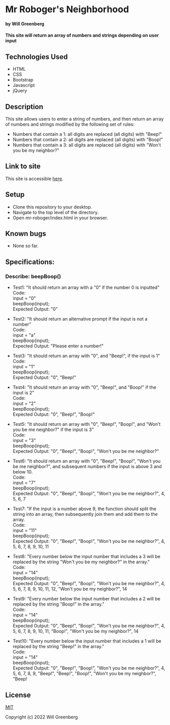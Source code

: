 # Mr Roboger's Neighborhood

#### by **Will Greenberg**

#### This site will return an array of numbers and strings depending on user input

## Technologies Used

* HTML
* CSS
* Bootstrap
* Javascript
* jQuery

## Description

This site allows users to enter a string of numbers, and then return an array of numbers and strings modified by the following set of rules:
- Numbers that contain a 1: all digits are replaced (all digits) with "Beep!"
- Numbers that contain a 2: all digits are replaced (all digits) with "Boop!"
- Numbers that contain a 3: all digits are replaced (all digits) with "Won't you be my neighbor?"

## Link to site

This site is accessible [here](https://mud2009.github.io/mr-roboger/).

## Setup

* Clone this repository to your desktop.
* Navigate to the top level of the directory.
* Open mr-roboger/index.html in your browser.

## Known bugs

* None so far.

## Specifications:

### Describe: beepBoop()

- Test1: "It should return an array with a "0" if the number 0 is inputted"  
  Code:  
  input = "0"  
  beepBoop(input);  
  Expected Output: "0"  

- Test2: "It should return an alternative prompt if the input is not a number"  
  Code:  
  input = "a"  
  beepBoop(input);  
  Expected Output: "Please enter a number!"  

- Test3: "It should return an array with "0", and "Beep!", if the input is 1"  
  Code:  
  input = "1"  
  beepBoop(input);  
  Expected Output: "0", "Beep!"  

- Test4: "It should return an array with "0", "Beep!", and "Boop!" if the input is 2"  
  Code:  
  input = "2"  
  beepBoop(input);  
  Expected Output: "0", "Beep!", "Boop!"  

- Test5: "It should return an array with "0", "Beep!", "Boop!", and "Won't you be me neighbor?" if the input is 3"  
  Code:  
  input = "3"  
  beepBoop(input);  
  Expected Output: "0", "Beep!", "Boop!", "Won't you be me neighbor?"  

- Test6: "It should return an array with "0", "Beep!", "Boop!", "Won't you be me neighbor?", and subsequent numbers if the input is above 3 and below 10.  
  Code:  
  input = "7"  
  beepBoop(input);  
  Expected Output: "0", "Beep!", "Boop!", "Won't you be me neighbor?", 4, 5, 6, 7  

- Test7: "If the input is a number above 9, the function should split the string into an array, then subsequently join them and add them to the array.  
  Code:  
  input = "11"  
  beepBoop(input);  
  Expected Output: "0", "Beep!", "Boop!", "Won't you be me neighbor?", 4, 5, 6, 7, 8, 9, 10, 11  

- Test8: "Every number below the input number that includes a 3 will be replaced by the string "Won't you be my neighbor?" in the array."  
  Code:  
  input = "14"  
  beepBoop(input);  
  Expected Output: "0", "Beep!", "Boop!", "Won't you be me neighbor?", 4, 5, 6, 7, 8, 9, 10, 11, 12, "Won't you be my neighbor?", 14  

- Test9: "Every number below the input number that includes a 2 will be replaced by the string "Boop!" in the array."  
  Code:  
  input = "14"  
  beepBoop(input);  
  Expected Output: "0", "Beep!", "Boop!", "Won't you be me neighbor?", 4, 5, 6, 7, 8, 9, 10, 11, "Boop!", "Won't you be my neighbor?", 14  

- Test10: "Every number below the input number that includes a 1 will be replaced by the string "Beep!" in the array."  
  Code:  
  input = "14"  
  beepBoop(input);  
  Expected Output: "0", "Beep!", "Boop!", "Won't you be me neighbor?", 4, 5, 6, 7, 8, 9, "Beep!", "Beep!", "Boop!", "Won't you be my neighbor?", "Beep!  

## License

[MIT](https://opensource.org/licenses/MIT)

Copyright (c) 2022 Will Greenberg